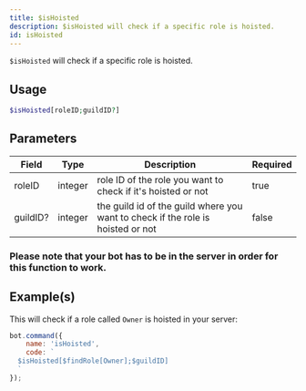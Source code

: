 ```yaml
---
title: $isHoisted
description: $isHoisted will check if a specific role is hoisted.
id: isHoisted
---
```


`$isHoisted` will check if a specific role is hoisted.

## Usage

```php
$isHoisted[roleID;guildID?]
```

## Parameters

| Field    | Type    | Description                                                                     | Required |
|----------|---------|---------------------------------------------------------------------------------|----------|
| roleID   | integer | role ID of the role you want to check if it's hoisted or not                    | true     |
| guildID? | integer | the guild id of the guild where you want to check if the role is hoisted or not | false    |

### Please note that your bot has to be in the server in order for this function to work.

## Example(s)

This will check if a role called `Owner` is hoisted in your server:

```javascript
bot.command({
    name: 'isHoisted',
    code: `
  $isHoisted[$findRole[Owner];$guildID]
  `
});
```
